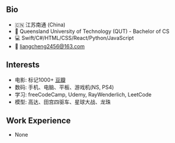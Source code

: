 ## Bio
- 🇨🇳 江苏南通 (China)
- 🏫 Queensland University of Technology (QUT) - Bachelor of CS
- 💻 Swift/C#/HTML/CSS/React/Python/JavaScript
- 📮 liangcheng2456@163.com

## Interests
- 电影: 标记1000+ [豆瓣](https://www.douban.com/people/qhy0705/)
- 数码: 手机、电脑、平板、游戏机(NS, PS4)
- 学习: freeCodeCamp, Udemy, RayWenderlich, LeetCode
- 模型: 高达、田宫四驱车、星球大战、龙珠

## Work Experience
- None




